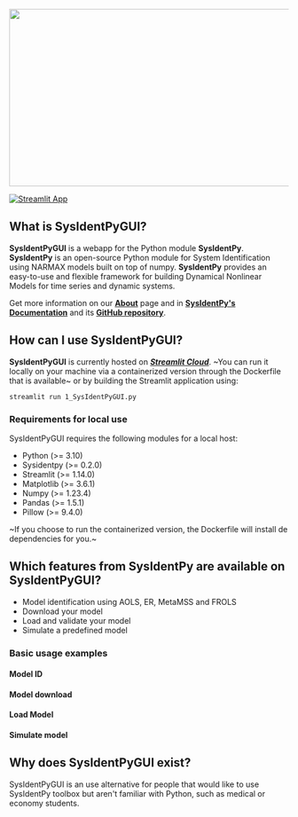<p align="center">
<img src="https://i.imgur.com/roD5DkG.png" width="640" height="320" />
</p>

[![Streamlit App](https://static.streamlit.io/badges/streamlit_badge_black_white.svg)](https://sysidentpygui.streamlit.app/)

## What is SysIdentPyGUI?

**SysIdentPyGUI** is a webapp for the Python module **SysIdentPy**. **SysIdentPy** is an open-source Python module for System Identification using NARMAX models built on top of numpy. **SysIdentPy** provides an easy-to-use and flexible framework for building Dynamical Nonlinear Models for time series and dynamic systems.

Get more information on our [**About**](https://sysidentpygui.streamlit.app/About) page and in [**SysIdentPy's Documentation**](https://sysidentpy.org/) and its [**GitHub repository**](https://github.com/wilsonrljr/sysidentpy/).

## How can I use SysIdentPyGUI?

**SysIdentPyGUI** is currently hosted on [***Streamlit Cloud***](https://sysidentpygui.streamlit.app/). ~You can run it locally on your machine via a containerized version through the Dockerfile that is available~ or by building the Streamlit application using:

``` console
streamlit run 1_SysIdentPyGUI.py
```

### Requirements for local use

SysIdentPyGUI requires the following modules for a local host:

- Python (>= 3.10)
- Sysidentpy (>= 0.2.0)
- Streamlit (>= 1.14.0)
- Matplotlib (>= 3.6.1)
- Numpy (>= 1.23.4)
- Pandas (>= 1.5.1)
- Pillow (>= 9.4.0)

~If you choose to run the containerized version, the Dockerfile will install de dependencies for you.~


## Which features from SysIdentPy are available on SysIdentPyGUI?

- Model identification using AOLS, ER, MetaMSS and FROLS
- Download your model
- Load and validate your model
- Simulate a predefined model

### Basic usage examples

#### Model ID
#### Model download
#### Load Model
#### Simulate model

## Why does SysIdentPyGUI exist?

SysIdentPyGUI is an use alternative for people that would like to use SysIdentPy toolbox but aren't familiar with Python, such as medical or economy students.